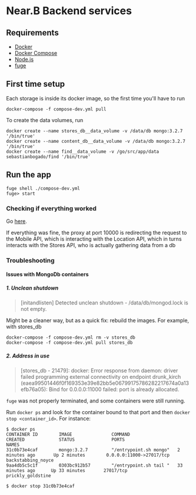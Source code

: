 # Near.B Backend services
 
## Requirements

- [Docker](https://www.docker.com/products/overview#/install_the_platform)
- [Docker Compose](https://docs.docker.com/compose/install/)
- [Node.js](https://nodejs.org/en/download/)
- [fuge](http://fuge.io/)


## First time setup

Each storage is inside its docker image, so the first time you'll have to run

`docker-compose -f compose-dev.yml pull`

To create the data volumes, run

```
docker create --name stores_db__data_volume -v /data/db mongo:3.2.7 '/bin/true'
docker create --name content_db__data_volume -v /data/db mongo:3.2.7 '/bin/true'
docker create --name find__data_volume -v /go/src/app/data sebastianbogado/find '/bin/true'
```


## Run the app
```
fuge shell ./compose-dev.yml
fuge> start
```


### Checking if everything worked

Go [here](http://localhost:10000/api/location/list). 

If everything was fine, the proxy at port 10000 is redirecting the 
request to the Mobile API, which is interacting with the Location API,
which in turns interacts with the Stores API, who is actually gathering
data from a db


### Troubleshooting

#### Issues with MongoDb containers

##### 1. Unclean shutdown

> [initandlisten] Detected unclean shutdown - /data/db/mongod.lock is not empty.

Might be a cleaner way, but as a quick fix: rebuild the images. For example, with stores_db

```
docker-compose -f compose-dev.yml rm -v stores_db
docker-compose -f compose-dev.yml pull stores_db
```


##### 2. Address in use

> [stores_db - 21479]: docker: Error response from daemon: driver failed programming external connectivity on endpoint drunk_kirch (eaea99501446f0f169353e39e82bb5e06799175786282217674a0a13efb76a05): Bind for 0.0.0.0:11000 failed: port is already allocated.

`fuge` was not properly terminated, and some containers were still running.

Run `docker ps` and look for the container bound to that port and then 
`docker stop <container_id>`. For instance: 

```
$ docker ps
CONTAINER ID        IMAGE               COMMAND                  CREATED             STATUS              PORTS                      NAMES
31c0b73e4caf        mongo:3.2.7         "/entrypoint.sh mongo"   2 minutes ago       Up 2 minutes        0.0.0.0:11000->27017/tcp   backstabbing_noyce
9aa4db5c5c1f        0303bc912b57        "/entrypoint.sh tail "   33 minutes ago      Up 33 minutes       27017/tcp                  prickly_goldstine

$ docker stop 31c0b73e4caf
```
